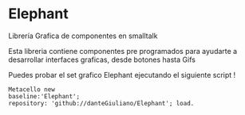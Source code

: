 # Elephant
Librería Grafica de componentes en smalltalk


Esta libreria contiene componentes pre programados para ayudarte a desarrollar interfaces graficas, desde botones hasta Gifs 

Puedes probar el set grafico Elephant ejecutando el siguiente script !

```st
Metacello new
baseline:'Elephant';
repository: 'github://danteGiuliano/Elephant'; load.
```

